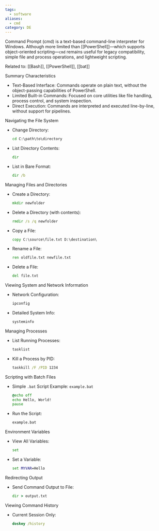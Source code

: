 ```yaml
---
tags:
  - software
aliases:
  - cmd
category: DE
---
```

Command Prompt (cmd) is a text-based command-line interpreter for Windows. Although more limited than [[PowerShell]]—which supports object-oriented scripting—`cmd` remains useful for legacy compatibility, simple file and process operations, and lightweight scripting.

Related to: [[Bash]], [[PowerShell]], [[bat]]

Summary Characteristics
* Text-Based Interface: Commands operate on plain text, without the object-passing capabilities of PowerShell.
* Limited Built-in Commands: Focused on core utilities like file handling, process control, and system inspection.
* Direct Execution: Commands are interpreted and executed line-by-line, without support for pipelines.

Navigating the File System
* Change Directory:
  ```cmd
  cd C:\path\to\directory
  ```
* List Directory Contents:
  ```cmd
  dir
  ```
* List in Bare Format:
  ```cmd
  dir /b
  ```

Managing Files and Directories
* Create a Directory:
  ```cmd
  mkdir newfolder
  ```
* Delete a Directory (with contents):
  ```cmd
  rmdir /s /q newfolder
  ```
* Copy a File:
  ```cmd
  copy C:\source\file.txt D:\destination\
  ```
* Rename a File:
  ```cmd
  ren oldfile.txt newfile.txt
  ```
* Delete a File:
  ```cmd
  del file.txt
  ```

Viewing System and Network Information
* Network Configuration:
  ```cmd
  ipconfig
  ```
* Detailed System Info:
  ```cmd
  systeminfo
  ```

Managing Processes
* List Running Processes:
  ```cmd
  tasklist
  ```
* Kill a Process by PID:
  ```cmd
  taskkill /F /PID 1234
  ```


Scripting with Batch Files
* Simple `.bat` Script Example:
  `example.bat`
  ```cmd
  @echo off
  echo Hello, World!
  pause
  ```
* Run the Script:
  ```cmd
  example.bat
  ```

Environment Variables
* View All Variables:
  ```cmd
  set
  ```
* Set a Variable:
  ```cmd
  set MYVAR=Hello
  ```

Redirecting Output
* Send Command Output to File:

  ```cmd
  dir > output.txt
  ```

Viewing Command History
* Current Session Only:

  ```cmd
  doskey /history
  ```




